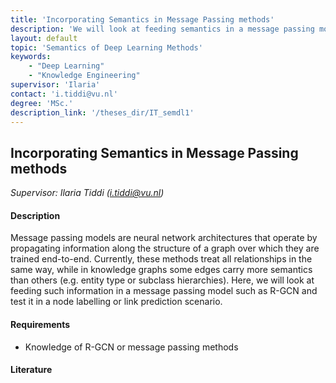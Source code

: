 ```yaml
---
title: 'Incorporating Semantics in Message Passing methods'
description: 'We will look at feeding semantics in a message passing models such as R-GCN, and test it in a node labelling or link prediction scenario.'
layout: default
topic: 'Semantics of Deep Learning Methods'
keywords:
    - "Deep Learning"
    - "Knowledge Engineering"
supervisor: 'Ilaria'
contact: 'i.tiddi@vu.nl'
degree: 'MSc.'
description_link: '/theses_dir/IT_semdl1'
---
```


## Incorporating Semantics in Message Passing methods
*Supervisor: Ilaria Tiddi (i.tiddi@vu.nl)*

#### Description
Message passing models are neural network architectures that operate by propagating information along the structure of a graph over which they are trained end-to-end. Currently, these methods treat all relationships in the same way, while in knowledge graphs some edges carry more semantics than others (e.g. entity type or subclass hierarchies). Here, we will look at feeding such information in a message passing model such as R-GCN and test it in a node labelling or link prediction scenario.
 
#### Requirements
-  Knowledge of R-GCN or message passing methods
 

#### Literature
